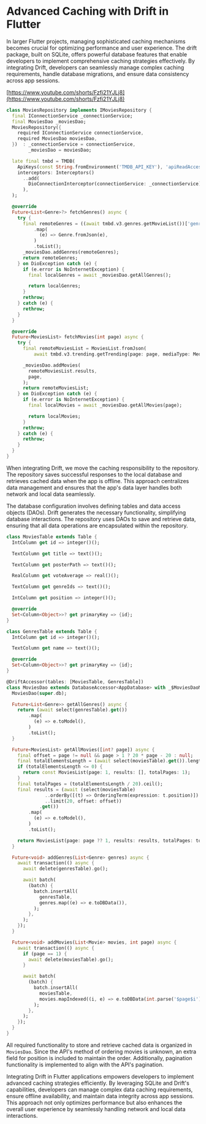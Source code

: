 # Advanced Caching with Drift in Flutter

In larger Flutter projects, managing sophisticated caching mechanisms becomes crucial for optimizing performance and user experience. The drift package, built on SQLite, offers powerful database features that enable developers to implement comprehensive caching strategies effectively. By integrating Drift, developers can seamlessly manage complex caching requirements, handle database migrations, and ensure data consistency across app sessions.

[https://www.youtube.com/shorts/Fzfi21YJLj8](https://www.youtube.com/shorts/Fzfi21YJLj8)

```dart
class MoviesRepository implements IMoviesRepository {
  final IConnectionService _connectionService;
  final MoviesDao _moviesDao;
  MoviesRepository({
    required IConnectionService connectionService,
    required MoviesDao moviesDao,
  })  : _connectionService = connectionService,
        _moviesDao = moviesDao;

  late final tmbd = TMDB(
    ApiKeys(const String.fromEnvironment('TMDB_API_KEY'), 'apiReadAccessTokenv4'),
    interceptors: Interceptors()
      ..add(
        DioConnectionInterceptor(connectionService: _connectionService),
      ),
  );

  @override
  Future<List<Genre>?> fetchGenres() async {
    try {
      final remoteGenres = ((await tmbd.v3.genres.getMovieList())['genres'] as List)
          .map(
            (e) => Genre.fromJson(e),
          )
          .toList();
      _moviesDao.addGenres(remoteGenres);
      return remoteGenres;
    } on DioException catch (e) {
      if (e.error is NoInternetException) {
        final localGenres = await _moviesDao.getAllGenres();

        return localGenres;
      }
      rethrow;
    } catch (e) {
      rethrow;
    }
  }

  @override
  Future<MoviesList> fetchMovies(int page) async {
    try {
      final remoteMoviesList = MoviesList.fromJson(
          await tmbd.v3.trending.getTrending(page: page, mediaType: MediaType.movie) as Map<String, dynamic>);

      _moviesDao.addMovies(
        remoteMoviesList.results,
        page,
      );
      return remoteMoviesList;
    } on DioException catch (e) {
      if (e.error is NoInternetException) {
        final localMovies = await _moviesDao.getAllMovies(page);

        return localMovies;
      }
      rethrow;
    } catch (e) {
      rethrow;
    }
  }
}
```
When integrating Drift, we move the caching responsibility to the repository. The repository saves successful responses to the local database and retrieves cached data when the app is offline. This approach centralizes data management and ensures that the app's data layer handles both network and local data seamlessly.

The database configuration involves defining tables and data access objects (DAOs). Drift generates the necessary functionality, simplifying database interactions. The repository uses DAOs to save and retrieve data, ensuring that all data operations are encapsulated within the repository.

```dart
class MoviesTable extends Table {
  IntColumn get id => integer()();

  TextColumn get title => text()();

  TextColumn get posterPath => text()();

  RealColumn get voteAverage => real()();

  TextColumn get genreIds => text()();

  IntColumn get position => integer()();

  @override
  Set<Column<Object>>? get primaryKey => {id};
}
```

```dart
class GenresTable extends Table {
  IntColumn get id => integer()();

  TextColumn get name => text()();

  @override
  Set<Column<Object>>? get primaryKey => {id};
}
```

```dart
@DriftAccessor(tables: [MoviesTable, GenresTable])
class MoviesDao extends DatabaseAccessor<AppDatabase> with _$MoviesDaoMixin {
  MoviesDao(super.db);

  Future<List<Genre>> getAllGenres() async {
    return (await select(genresTable).get())
        .map(
          (e) => e.toModel(),
        )
        .toList();
  }

  Future<MoviesList> getAllMovies([int? page]) async {
    final offset = page != null && page > 1 ? 20 * page - 20 : null;
    final totalElementsLength = (await select(moviesTable).get()).length;
    if (totalElementsLength <= 0) {
      return const MoviesList(page: 1, results: [], totalPages: 1);
    }
    final totalPages = (totalElementsLength / 20).ceil();
    final results = (await (select(moviesTable)
              ..orderBy([(t) => OrderingTerm(expression: t.position)])
              ..limit(20, offset: offset))
            .get())
        .map(
          (e) => e.toModel(),
        )
        .toList();

    return MoviesList(page: page ?? 1, results: results, totalPages: totalPages);
  }

  Future<void> addGenres(List<Genre> genres) async {
    await transaction(() async {
      await delete(genresTable).go();

      await batch(
        (batch) {
          batch.insertAll(
            genresTable,
            genres.map((e) => e.toDBData()),
          );
        },
      );
    });
  }

  Future<void> addMovies(List<Movie> movies, int page) async {
    await transaction(() async {
      if (page == 1) {
        await delete(moviesTable).go();
      }

      await batch(
        (batch) {
          batch.insertAll(
            moviesTable,
            movies.mapIndexed((i, e) => e.toDBData(int.parse('$page$i'))),
          );
        },
      );
    });
  }
}
```

All required functionality to store and retrieve cached data is organized in `MoviesDao`. Since the API's method of ordering movies is unknown, an extra field for position is included to maintain the order. Additionally, pagination functionality is implemented to align with the API's pagination.


Integrating Drift in Flutter applications empowers developers to implement advanced caching strategies efficiently. By leveraging SQLite and Drift's capabilities, developers can manage complex data caching requirements, ensure offline availability, and maintain data integrity across app sessions. This approach not only optimizes performance but also enhances the overall user experience by seamlessly handling network and local data interactions.
